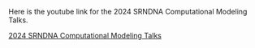 Here is the youtube link for the 2024 SRNDNA Computational Modeling Talks.

<a href = "https://www.youtube.com/playlist?list=PLjxQQLk_fZqljSkXgW-fev3P7Oq4En6QR"> 2024 SRNDNA Computational Modeling Talks </a>
